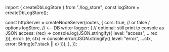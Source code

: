 import { createDbLogStore } from "./log_store";
const logStore = createDbLogStore();

const httpServer = createNodeServer(routes, {
cors: true,           // or false / options
logStore,             // <— DB writer
logger: {             // optional: still print to console as JSON
access: (rec) => console.log(JSON.stringify({ level: "access", ...rec })),
error: (e, ctx) => console.error(JSON.stringify({ level: "error", ...ctx, error: String(e?.stack || e) })),
},
});
